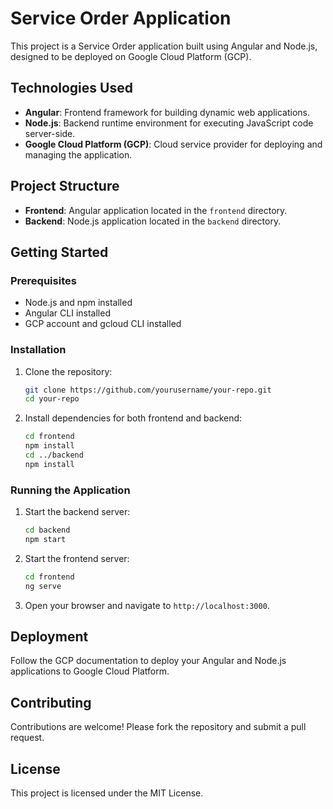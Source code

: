 # Service Order Application

This project is a Service Order application built using Angular and Node.js, designed to be deployed on Google Cloud Platform (GCP).

## Technologies Used

- **Angular**: Frontend framework for building dynamic web applications.
- **Node.js**: Backend runtime environment for executing JavaScript code server-side.
- **Google Cloud Platform (GCP)**: Cloud service provider for deploying and managing the application.

## Project Structure

- **Frontend**: Angular application located in the `frontend` directory.
- **Backend**: Node.js application located in the `backend` directory.

## Getting Started

### Prerequisites

- Node.js and npm installed
- Angular CLI installed
- GCP account and gcloud CLI installed

### Installation

1. Clone the repository:

   ```bash
   git clone https://github.com/yourusername/your-repo.git
   cd your-repo
   ```

2. Install dependencies for both frontend and backend:
   ```bash
   cd frontend
   npm install
   cd ../backend
   npm install
   ```

### Running the Application

1. Start the backend server:

   ```bash
   cd backend
   npm start
   ```

2. Start the frontend server:

   ```bash
   cd frontend
   ng serve
   ```

3. Open your browser and navigate to `http://localhost:3000`.

## Deployment

Follow the GCP documentation to deploy your Angular and Node.js applications to Google Cloud Platform.

## Contributing

Contributions are welcome! Please fork the repository and submit a pull request.

## License

This project is licensed under the MIT License.

